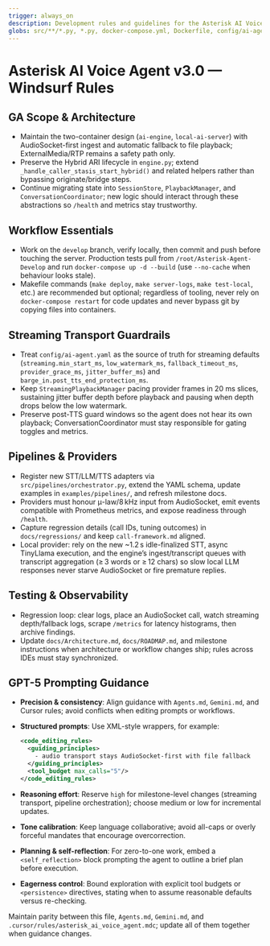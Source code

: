 ```yaml
---
trigger: always_on
description: Development rules and guidelines for the Asterisk AI Voice Agent v3.0 project
globs: src/**/*.py, *.py, docker-compose.yml, Dockerfile, config/ai-agent.yaml
---
```


# Asterisk AI Voice Agent v3.0 — Windsurf Rules

## GA Scope & Architecture
- Maintain the two-container design (`ai-engine`, `local-ai-server`) with AudioSocket-first ingest and automatic fallback to file playback; ExternalMedia/RTP remains a safety path only.
- Preserve the Hybrid ARI lifecycle in `engine.py`; extend `_handle_caller_stasis_start_hybrid()` and related helpers rather than bypassing originate/bridge steps.
- Continue migrating state into `SessionStore`, `PlaybackManager`, and `ConversationCoordinator`; new logic should interact through these abstractions so `/health` and metrics stay trustworthy.

## Workflow Essentials
- Work on the `develop` branch, verify locally, then commit and push before touching the server. Production tests pull from `/root/Asterisk-Agent-Develop` and run `docker-compose up -d --build` (use `--no-cache` when behaviour looks stale).
- Makefile commands (`make deploy`, `make server-logs`, `make test-local`, etc.) are recommended but optional; regardless of tooling, never rely on `docker-compose restart` for code updates and never bypass git by copying files into containers.

## Streaming Transport Guardrails
- Treat `config/ai-agent.yaml` as the source of truth for streaming defaults (`streaming.min_start_ms`, `low_watermark_ms`, `fallback_timeout_ms`, `provider_grace_ms`, `jitter_buffer_ms`) and `barge_in.post_tts_end_protection_ms`.
- Keep `StreamingPlaybackManager` pacing provider frames in 20 ms slices, sustaining jitter buffer depth before playback and pausing when depth drops below the low watermark.
- Preserve post-TTS guard windows so the agent does not hear its own playback; ConversationCoordinator must stay responsible for gating toggles and metrics.

## Pipelines & Providers
- Register new STT/LLM/TTS adapters via `src/pipelines/orchestrator.py`, extend the YAML schema, update examples in `examples/pipelines/`, and refresh milestone docs.
- Providers must honour μ-law/8 kHz input from AudioSocket, emit events compatible with Prometheus metrics, and expose readiness through `/health`.
- Capture regression details (call IDs, tuning outcomes) in `docs/regressions/` and keep `call-framework.md` aligned.
- Local provider: rely on the new ~1.2 s idle-finalized STT, async TinyLlama execution, and the engine’s ingest/transcript queues with transcript aggregation (≥ 3 words or ≥ 12 chars) so slow local LLM responses never starve AudioSocket or fire premature replies.

## Testing & Observability
- Regression loop: clear logs, place an AudioSocket call, watch streaming depth/fallback logs, scrape `/metrics` for latency histograms, then archive findings.
- Update `docs/Architecture.md`, `docs/ROADMAP.md`, and milestone instructions when architecture or workflow changes ship; rules across IDEs must stay synchronized.

## GPT-5 Prompting Guidance
- **Precision & consistency**: Align guidance with `Agents.md`, `Gemini.md`, and Cursor rules; avoid conflicts when editing prompts or workflows.
- **Structured prompts**: Use XML-style wrappers, for example:

  ```xml
  <code_editing_rules>
    <guiding_principles>
      - audio transport stays AudioSocket-first with file fallback
    </guiding_principles>
    <tool_budget max_calls="5"/>
  </code_editing_rules>
  ```

- **Reasoning effort**: Reserve `high` for milestone-level changes (streaming transport, pipeline orchestration); choose medium or low for incremental updates.
- **Tone calibration**: Keep language collaborative; avoid all-caps or overly forceful mandates that encourage overcorrection.
- **Planning & self-reflection**: For zero-to-one work, embed a `<self_reflection>` block prompting the agent to outline a brief plan before execution.
- **Eagerness control**: Bound exploration with explicit tool budgets or `<persistence>` directives, stating when to assume reasonable defaults versus re-checking.

Maintain parity between this file, `Agents.md`, `Gemini.md`, and `.cursor/rules/asterisk_ai_voice_agent.mdc`; update all of them together when guidance changes.
